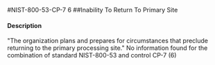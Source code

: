 #NIST-800-53-CP-7 6
##Inability To Return To Primary Site
#### Description
"The organization plans and prepares for circumstances that preclude returning to the primary processing site."
No information found for the combination of standard NIST-800-53 and control CP-7 (6)
